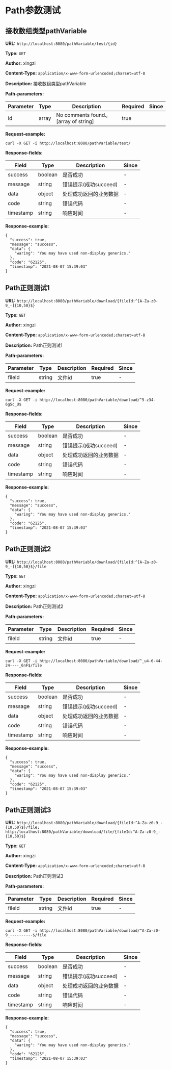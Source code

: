 
# Path参数测试
## 接收数组类型pathVariable
**URL:** `http://localhost:8080/pathVariable/test/{id}`

**Type:** `GET`

**Author:** xingzi

**Content-Type:** `application/x-www-form-urlencoded;charset=utf-8`

**Description:** 接收数组类型pathVariable


**Path-parameters:**

Parameter|Type|Description|Required|Since
---|---|---|---|---
id|array|No comments found.,[array of string]|true|



**Request-example:**
```
curl -X GET -i http://localhost:8080/pathVariable/test/
```
**Response-fields:**

Field | Type|Description|Since
---|---|---|---
success|boolean|是否成功|-
message|string|错误提示(成功succeed)|-
data|object|处理成功返回的业务数据|-
code|string|错误代码|-
timestamp|string|响应时间|-

**Response-example:**
```
{
  "success": true,
  "message": "success",
  "data": {
    "waring": "You may have used non-display generics."
  },
  "code": "62125",
  "timestamp": "2021-08-07 15:39:03"
}
```

## Path正则测试1
**URL:** `http://localhost:8080/pathVariable/download/{fileId:^[A-Za-z0-9_-]{10,50}$}`

**Type:** `GET`

**Author:** xingzi

**Content-Type:** `application/x-www-form-urlencoded;charset=utf-8`

**Description:** Path正则测试1


**Path-parameters:**

Parameter|Type|Description|Required|Since
---|---|---|---|---
fileId|string|文件id|true|-



**Request-example:**
```
curl -X GET -i http://localhost:8080/pathVariable/download/^5-z34-6gSc_U$
```
**Response-fields:**

Field | Type|Description|Since
---|---|---|---
success|boolean|是否成功|-
message|string|错误提示(成功succeed)|-
data|object|处理成功返回的业务数据|-
code|string|错误代码|-
timestamp|string|响应时间|-

**Response-example:**
```
{
  "success": true,
  "message": "success",
  "data": {
    "waring": "You may have used non-display generics."
  },
  "code": "62125",
  "timestamp": "2021-08-07 15:39:03"
}
```

## Path正则测试2
**URL:** `http://localhost:8080/pathVariable/download/{fileId:^[A-Za-z0-9_-]{10,50}$}/file`

**Type:** `GET`

**Author:** xingzi

**Content-Type:** `application/x-www-form-urlencoded;charset=utf-8`

**Description:** Path正则测试2


**Path-parameters:**

Parameter|Type|Description|Required|Since
---|---|---|---|---
fileId|string|文件id|true|-



**Request-example:**
```
curl -X GET -i http://localhost:8080/pathVariable/download/^_u4-6-44-24----_6nF$/file
```
**Response-fields:**

Field | Type|Description|Since
---|---|---|---
success|boolean|是否成功|-
message|string|错误提示(成功succeed)|-
data|object|处理成功返回的业务数据|-
code|string|错误代码|-
timestamp|string|响应时间|-

**Response-example:**
```
{
  "success": true,
  "message": "success",
  "data": {
    "waring": "You may have used non-display generics."
  },
  "code": "62125",
  "timestamp": "2021-08-07 15:39:03"
}
```

## Path正则测试3
**URL:** `http://localhost:8080/pathVariable/download/{fileId:^A-Za-z0-9_-{10,50}$}/file;	http:/localhost:8080/pathVariable/download/file/{fileId:^A-Za-z0-9_-{10,50}$}`

**Type:** `GET`

**Author:** xingzi

**Content-Type:** `application/x-www-form-urlencoded;charset=utf-8`

**Description:** Path正则测试3


**Path-parameters:**

Parameter|Type|Description|Required|Since
---|---|---|---|---
fileId|string|文件id|true|-



**Request-example:**
```
curl -X GET -i http://localhost:8080/pathVariable/download/^A-Za-z0-9_----------$/file
```
**Response-fields:**

Field | Type|Description|Since
---|---|---|---
success|boolean|是否成功|-
message|string|错误提示(成功succeed)|-
data|object|处理成功返回的业务数据|-
code|string|错误代码|-
timestamp|string|响应时间|-

**Response-example:**
```
{
  "success": true,
  "message": "success",
  "data": {
    "waring": "You may have used non-display generics."
  },
  "code": "62125",
  "timestamp": "2021-08-07 15:39:03"
}
```

